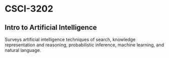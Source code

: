 # CSCI-3202
## Intro to Artificial Intelligence

Surveys artificial intelligence techniques of search, knowledge representation and reasoning, probabilistic inference, machine learning, and natural language.

